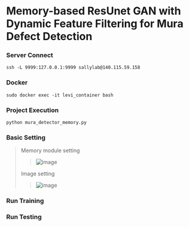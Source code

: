 # Memory-based ResUnet GAN with Dynamic Feature Filtering for Mura Defect Detection

### Server Connect
``ssh -L 9999:127.0.0.1:9999 sallylab@140.115.59.158``
### Docker
``sudo docker exec -it levi_container bash``
### Project Execution
``python mura_detector_memory.py``

### Basic Setting
>Memory module setting
>> ![image](https://user-images.githubusercontent.com/81354674/209820069-f93d6d55-86df-43bc-8499-387f9ce86e05.png)
>
>Image setting
>> ![image](https://user-images.githubusercontent.com/81354674/209820154-2b250319-41af-4514-869d-9aa76f3ede01.png)

### Run Training


### Run Testing
